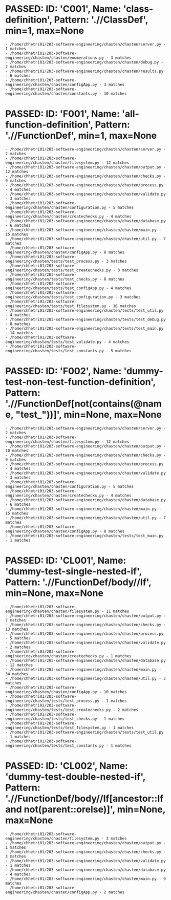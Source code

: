 
# PASSED: **ID:** 'C001', **Name:** 'class-definition', **Pattern:** './/ClassDef', min=1, max=None

    - /home/chhetri01/203-software-engineering/chasten/chasten/server.py - 1 matches
    - /home/chhetri01/203-software-engineering/chasten/chasten/enumerations.py - 3 matches
    - /home/chhetri01/203-software-engineering/chasten/chasten/debug.py - 2 matches
    - /home/chhetri01/203-software-engineering/chasten/chasten/results.py - 6 matches
    - /home/chhetri01/203-software-engineering/chasten/chasten/configApp.py - 3 matches
    - /home/chhetri01/203-software-engineering/chasten/chasten/constants.py - 10 matches

# PASSED: **ID:** 'F001', **Name:** 'all-function-definition', **Pattern:** './/FunctionDef', min=1, max=None

    - /home/chhetri01/203-software-engineering/chasten/chasten/server.py - 2 matches
    - /home/chhetri01/203-software-engineering/chasten/chasten/filesystem.py - 12 matches
    - /home/chhetri01/203-software-engineering/chasten/chasten/output.py - 12 matches
    - /home/chhetri01/203-software-engineering/chasten/chasten/checks.py - 9 matches
    - /home/chhetri01/203-software-engineering/chasten/chasten/process.py - 4 matches
    - /home/chhetri01/203-software-engineering/chasten/chasten/validate.py - 3 matches
    - /home/chhetri01/203-software-engineering/chasten/chasten/configuration.py - 5 matches
    - /home/chhetri01/203-software-engineering/chasten/chasten/createchecks.py - 4 matches
    - /home/chhetri01/203-software-engineering/chasten/chasten/database.py - 6 matches
    - /home/chhetri01/203-software-engineering/chasten/chasten/main.py - 15 matches
    - /home/chhetri01/203-software-engineering/chasten/chasten/util.py - 7 matches
    - /home/chhetri01/203-software-engineering/chasten/chasten/configApp.py - 8 matches
    - /home/chhetri01/203-software-engineering/chasten/tests/test_process.py - 3 matches
    - /home/chhetri01/203-software-engineering/chasten/tests/test_createchecks.py - 3 matches
    - /home/chhetri01/203-software-engineering/chasten/tests/test_checks.py - 8 matches
    - /home/chhetri01/203-software-engineering/chasten/tests/test_configApp.py - 4 matches
    - /home/chhetri01/203-software-engineering/chasten/tests/test_configuration.py - 3 matches
    - /home/chhetri01/203-software-engineering/chasten/tests/test_filesystem.py - 16 matches
    - /home/chhetri01/203-software-engineering/chasten/tests/test_util.py - 4 matches
    - /home/chhetri01/203-software-engineering/chasten/tests/test_debug.py - 8 matches
    - /home/chhetri01/203-software-engineering/chasten/tests/test_main.py - 14 matches
    - /home/chhetri01/203-software-engineering/chasten/tests/test_validate.py - 4 matches
    - /home/chhetri01/203-software-engineering/chasten/tests/test_constants.py - 5 matches

# PASSED: **ID:** 'F002', **Name:** 'dummy-test-non-test-function-definition', **Pattern:** './/FunctionDef\[not(contains(@name, "test_"))]', min=None, max=None

    - /home/chhetri01/203-software-engineering/chasten/chasten/server.py - 2 matches
    - /home/chhetri01/203-software-engineering/chasten/chasten/filesystem.py - 12 matches
    - /home/chhetri01/203-software-engineering/chasten/chasten/output.py - 10 matches
    - /home/chhetri01/203-software-engineering/chasten/chasten/checks.py - 9 matches
    - /home/chhetri01/203-software-engineering/chasten/chasten/process.py - 4 matches
    - /home/chhetri01/203-software-engineering/chasten/chasten/validate.py - 3 matches
    - /home/chhetri01/203-software-engineering/chasten/chasten/configuration.py - 5 matches
    - /home/chhetri01/203-software-engineering/chasten/chasten/createchecks.py - 4 matches
    - /home/chhetri01/203-software-engineering/chasten/chasten/database.py - 6 matches
    - /home/chhetri01/203-software-engineering/chasten/chasten/main.py - 15 matches
    - /home/chhetri01/203-software-engineering/chasten/chasten/util.py - 7 matches
    - /home/chhetri01/203-software-engineering/chasten/chasten/configApp.py - 8 matches
    - /home/chhetri01/203-software-engineering/chasten/tests/test_main.py - 1 matches

# PASSED: **ID:** 'CL001', **Name:** 'dummy-test-single-nested-if', **Pattern:** './/FunctionDef/body//If', min=None, max=None

    - /home/chhetri01/203-software-engineering/chasten/chasten/filesystem.py - 11 matches
    - /home/chhetri01/203-software-engineering/chasten/chasten/output.py - 7 matches
    - /home/chhetri01/203-software-engineering/chasten/chasten/checks.py - 13 matches
    - /home/chhetri01/203-software-engineering/chasten/chasten/process.py - 5 matches
    - /home/chhetri01/203-software-engineering/chasten/chasten/validate.py - 2 matches
    - /home/chhetri01/203-software-engineering/chasten/chasten/createchecks.py - 1 matches
    - /home/chhetri01/203-software-engineering/chasten/chasten/database.py - 12 matches
    - /home/chhetri01/203-software-engineering/chasten/chasten/main.py - 34 matches
    - /home/chhetri01/203-software-engineering/chasten/chasten/util.py - 3 matches
    - /home/chhetri01/203-software-engineering/chasten/chasten/configApp.py - 10 matches
    - /home/chhetri01/203-software-engineering/chasten/tests/test_process.py - 1 matches
    - /home/chhetri01/203-software-engineering/chasten/tests/test_createchecks.py - 2 matches
    - /home/chhetri01/203-software-engineering/chasten/tests/test_checks.py - 1 matches
    - /home/chhetri01/203-software-engineering/chasten/tests/test_filesystem.py - 1 matches
    - /home/chhetri01/203-software-engineering/chasten/tests/test_util.py - 1 matches
    - /home/chhetri01/203-software-engineering/chasten/tests/test_constants.py - 1 matches

# PASSED: **ID:** 'CL002', **Name:** 'dummy-test-double-nested-if', **Pattern:** './/FunctionDef/body//If\[ancestor::If and not(parent::orelse)]', min=None, max=None

    - /home/chhetri01/203-software-engineering/chasten/chasten/filesystem.py - 3 matches
    - /home/chhetri01/203-software-engineering/chasten/chasten/output.py - 1 matches
    - /home/chhetri01/203-software-engineering/chasten/chasten/checks.py - 3 matches
    - /home/chhetri01/203-software-engineering/chasten/chasten/validate.py - 1 matches
    - /home/chhetri01/203-software-engineering/chasten/chasten/database.py - 4 matches
    - /home/chhetri01/203-software-engineering/chasten/chasten/main.py - 9 matches
    - /home/chhetri01/203-software-engineering/chasten/chasten/configApp.py - 2 matches
